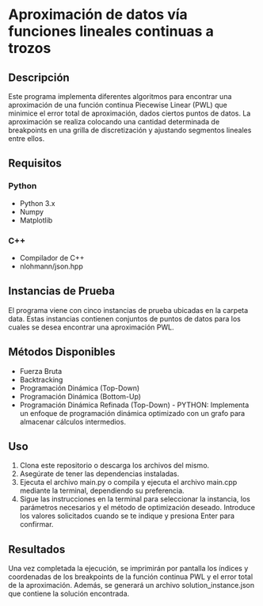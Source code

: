 # **Aproximación de datos vía funciones lineales continuas a trozos**

## Descripción
Este programa implementa diferentes algoritmos para encontrar una aproximación de una función continua Piecewise Linear (PWL) que minimice el error total de aproximación, dados ciertos puntos de datos. La aproximación se realiza colocando una cantidad determinada de breakpoints en una grilla de discretización y ajustando segmentos lineales entre ellos.

## Requisitos
### Python
- Python 3.x
- Numpy
- Matplotlib

### C++
- Compilador de C++
- nlohmann/json.hpp

## Instancias de Prueba
El programa viene con cinco instancias de prueba ubicadas en la carpeta data. Estas instancias contienen conjuntos de puntos de datos para los cuales se desea encontrar una aproximación PWL.

## Métodos Disponibles
- Fuerza Bruta
- Backtracking
- Programación Dinámica (Top-Down)
- Programación Dinámica (Bottom-Up)
- Programación Dinámica Refinada (Top-Down) - PYTHON: Implementa un enfoque de programación dinámica optimizado con un grafo para almacenar cálculos intermedios.

## Uso

1. Clona este repositorio o descarga los archivos del mismo.
2. Asegúrate de tener las dependencias instaladas.
3. Ejecuta el archivo main.py o compila y ejecuta el archivo main.cpp mediante la terminal, dependiendo su preferencia.
4. Sigue las instrucciones en la terminal para seleccionar la instancia, los parámetros necesarios y el método de optimización deseado. Introduce los valores solicitados cuando se te indique y presiona Enter para confirmar.

## Resultados
Una vez completada la ejecución, se imprimirán por pantalla los índices y coordenadas de los breakpoints de la función continua PWL y el error total de la aproximación. Además, se generará un archivo solution_instance.json que contiene la solución encontrada.
